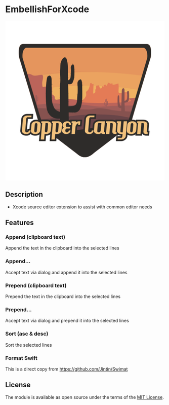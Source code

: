 
# EmbellishForXcode

![](./iTunesArtwork.png)

## Description
- Xcode source editor extension to assist with common editor needs


## Features


### Append (clipboard text) 
Append the text in the clipboard into the selected lines


### Append...  
Accept text via dialog and append it into the selected lines


### Prepend (clipboard text)
Prepend the text in the clipboard into the selected lines


### Prepend...
Accept text via dialog and prepend it into the selected lines


### Sort (asc & desc)
Sort the selected lines


### Format Swift
This is a direct copy from https://github.com/Jintin/Swimat



## License

The module is available as open source under the terms of the [MIT License](http://opensource.org/licenses/MIT).


